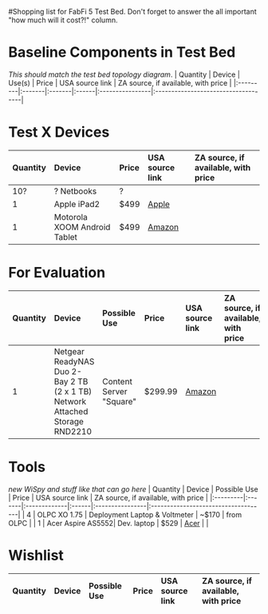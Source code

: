 #Shopping list for FabFi 5 Test Bed.  Don't forget to answer the all important "how much will it cost?!" column.


# Baseline Components in Test Bed #
_This should match the test bed topology diagram_.
| Quantity | Device | Use(s) | Price | USA source link | ZA source, if available, with price |
|:---------|:-------|:-------|:------|:----------------|:------------------------------------|

# Test X Devices #

| Quantity | Device | Price | USA source link | ZA source, if available, with price |
|:---------|:-------|:------|:----------------|:------------------------------------|
| 10?      | ? Netbooks | ?     |
| 1        | Apple iPad2 | $499  | [Apple](http://store.apple.com/us/browse/home/shop_ipad/family/ipad?mco=MjE0OTI0MDg) |
| 1        | Motorola XOOM Android Tablet | $499  | [Amazon](http://www.amazon.com/MOTOROLA-XOOM-Android-10-1-Inch-Wi-Fi/dp/B0045FM6SU/ref=sr_1_1?ie=UTF8&qid=1311200130&sr=8-1) |


# For Evaluation #

| Quantity | Device | Possible Use | Price | USA source link | ZA source, if available, with price |
|:---------|:-------|:-------------|:------|:----------------|:------------------------------------|
| 1        | Netgear ReadyNAS Duo 2-Bay 2 TB (2 x 1 TB) Network Attached Storage RND2210 | Content Server "Square" | $299.99 | [Amazon](http://www.amazon.com/Netgear-ReadyNAS-Network-Attached-Storage/dp/B002UV8YZK/ref=sr_1_9?s=electronics&ie=UTF8&qid=1311194668&sr=1-9) |

# Tools #
_new WiSpy and stuff like that can go here_
| Quantity | Device | Possible Use | Price | USA source link | ZA source, if available, with price |
|:---------|:-------|:-------------|:------|:----------------|:------------------------------------|
| 4        | OLPC XO 1.75 | Deployment Laptop & Voltmeter | ~$170 | from OLPC       |
| 1        | Acer Aspire AS5552| Dev. laptop  | $529  | [Acer](http://us.acer.com/ac/en/US/content/model/LX.R4402.173) |                                     |

# Wishlist #

| Quantity | Device | Possible Use | Price | USA source link | ZA source, if available, with price |
|:---------|:-------|:-------------|:------|:----------------|:------------------------------------|